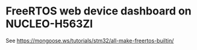 # FreeRTOS web device dashboard on NUCLEO-H563ZI

See https://mongoose.ws/tutorials/stm32/all-make-freertos-builtin/
